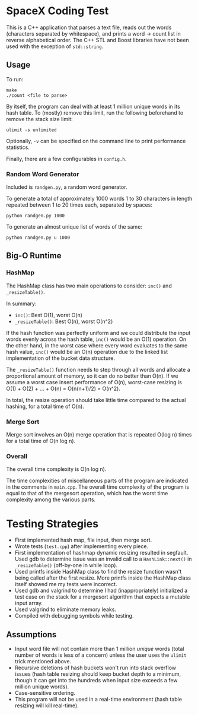 # SpaceX Coding Test

This is a C++ application that parses a text file, reads out the words
(characters separated by whitespace), and prints a word -> count list in
reverse alphabetical order. The C++ STL and Boost libraries have not been used
with the exception of `std::string`.


## Usage

To run:

	make
	./count <file to parse>

By itself, the program can deal with at least 1 million unique words in its
hash table. To (mostly) remove this limit, run the following beforehand to
remove the stack size limit:

	ulimit -s unlimited

Optionally, `-v` can be specified on the command line to print performance
statistics.

Finally, there are a few configurables in `config.h`.

### Random Word Generator

Included is `randgen.py`, a random word generator.

To generate a total of approximately 1000 words 1 to 30 characters in length
repeated between 1 to 20 times each, separated by spaces:

	python randgen.py 1000

To generate an almost unique list of words of the same:

	python randgen.py u 1000


## Big-O Runtime

### HashMap

The HashMap class has two main operations to consider: `inc()` and
`_resizeTable()`.

In summary:

* `inc()`: Best O(1), worst O(n)
* `_resizeTable()`: Best O(n), worst O(n^2)

If the hash function was perfectly uniform and we could distribute the input
words evenly across the hash table, `inc()` would be an O(1) operation. On the
other hand, in the worst case where every word evaluates to the same hash
value, `inc()` would be an O(n) operation due to the linked list implementation
of the bucket data structure.

The `_resizeTable()` function needs to step through all words and allocate
a proportional amount of memory, so it can do no better than O(n). If we assume
a worst case insert performance of O(n), worst-case resizing is
O(1) + O(2) + ... + O(n) = O(n(n+1)/2) = O(n^2).

In total, the resize operation should take little time compared to the actual
hashing, for a total time of O(n).

### Merge Sort

Merge sort involves an O(n) merge operation that is repeated O(log n) times for
a total time of O(n log n).

### Overall

The overall time complexity is O(n log n).

The time complexities of miscellaneous parts of the program are indicated in
the comments in `main.cpp`. The overall time complexity of the program is equal
to that of the mergesort operation, which has the worst time complexity among
the various parts.


# Testing Strategies

* First implemented hash map, file input, then merge sort.
* Wrote tests (`test.cpp`) after implementing every piece.
* First implementation of hashmap dynamic resizing resulted in segfault.
  Used gdb to determine issue was an invalid call to a `HashLink::next()` in
  `_resizeTable()` (off-by-one in while loop).
* Used printfs inside HashMap class to find the resize function wasn't
  being called after the first resize. More printfs inside the HashMap
  class itself showed me my tests were incorrect.
* Used gdb and valgrind to determine I had (inappropriately) initialized
  a test case on the stack for a mergesort algorithm that expects a mutable
  input array.
* Used valgrind to eliminate memory leaks.
* Compiled with debugging symbols while testing.


## Assumptions

* Input word file will not contain more than 1 million _unique_ words
  (total number of words is less of a concern) unless the user uses the
  `ulimit` trick mentioned above.
* Recursive deletions of hash buckets won't run into stack overflow issues
  (hash table resizing should keep bucket depth to a minimum, though it can get
  into the hundreds when input size exceeds a few million unique words).
* Case-sensitive ordering.
* This program will not be used in a real-time environment (hash table resizing
  will kill real-time).


<!--
vim: ft=markdown
-->


